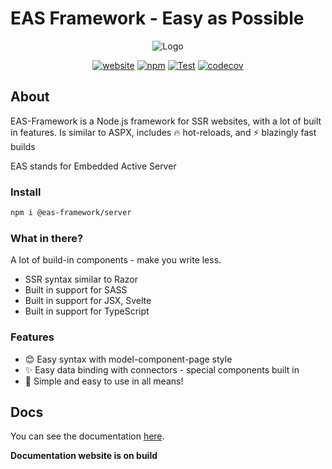 [site-url]: https://eas-framework.ml
[npm-url]: https://npmjs.com/package/@eas-framework/server
[npm-img]: https://img.shields.io/npm/dt/@eas-framework/server
[site-badge]: https://img.shields.io/badge/website-open-blue
[donate-badge]: https://img.shields.io/badge/donate-DEV-blue
[workflows-badge]: https://github.com/eas-framework/eas-framework/actions/workflows/node.js.yml/badge.svg
[workflows]: https://github.com/eas-framework/eas-framework/actions/workflows/test.yml
[codecov-badge]: https://codecov.io/gh/eas-framework/eas-framework/branch/master/graph/badge.svg
[codecov]: https://codecov.io/gh/eas-framework/eas-framework
# EAS Framework - Easy as Possible

<div align="center">

![Logo](https://eas-framework.ml/EASFrameworke.png)

[![website][site-badge]][site-url]
[![npm][npm-img]][npm-url]
[![Test][workflows-badge]][workflows]
[![codecov][codecov-badge]][codecov]

</div>

## About

EAS-Framework is a Node.js framework for SSR websites, with a lot of built in features.
Is similar to ASPX, includes 🔥 hot-reloads, and ⚡ blazingly fast builds

EAS stands for Embedded Active Server

### Install

```bash
npm i @eas-framework/server
```

### What in there?

A lot of build-in components - make you write less.

- SSR syntax similar to Razor
- Built in support for SASS
- Built in support for JSX, Svelte
- Built in support for TypeScript

### Features

- 😊 Easy syntax with model-component-page style
- ✨ Easy data binding with connectors - special components built in
- 🚀 Simple and easy to use in all means!

## Docs

You can see the documentation [here](https://eas-framework.ml/docs).

**Documentation website is on build**
